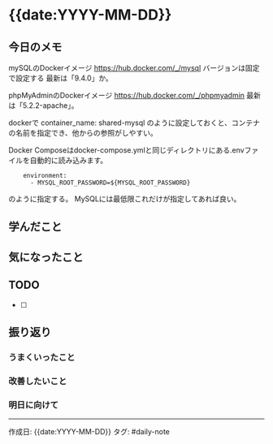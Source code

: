 # {{date:YYYY-MM-DD}}

## 今日のメモ

mySQLのDockerイメージ
https://hub.docker.com/_/mysql
バージョンは固定で設定する
最新は「9.4.0」か。

phpMyAdminのDockerイメージ
https://hub.docker.com/_/phpmyadmin
最新は「5.2.2-apache」。

dockerで
container_name: shared-mysql
のように設定しておくと、コンテナの名前を指定でき、他からの参照がしやすい。

Docker Composeはdocker-compose.ymlと同じディレクトリにある.envファイルを自動的に読み込みます。
```
    environment:
      - MYSQL_ROOT_PASSWORD=${MYSQL_ROOT_PASSWORD}
```
のように指定する。
MySQLには最低限これだけが指定してあれば良い。








## 学んだこと
<!-- 新しく学んだ技術や知識 -->

## 気になったこと
<!-- 後で調べたいことや深掘りしたいトピック -->

## TODO
<!-- 今日やること・明日やること -->
- [ ] 

## 振り返り
<!-- 一日の振り返り -->

### うまくいったこと

### 改善したいこと

### 明日に向けて

---
作成日: {{date:YYYY-MM-DD}}
タグ: #daily-note

